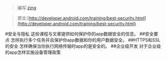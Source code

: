 > 编写:[zing](http:/z1ng.net)

>原文:[http://developer.android.com/training/best-security.html](http://developer.android.com/training/best-security.html) 

#安全与隐私
这些课程与文章提供如何保护你的app数据安全的信息。
##安全要点
怎样执行多个任务并且保护你app数据和你的用户数据安全。
##HTTPS和SSL的安全
怎样确保当你执行网络传输时app的是安全的。
##企业级开发
对于企业级的app怎样实施设备管理政策
